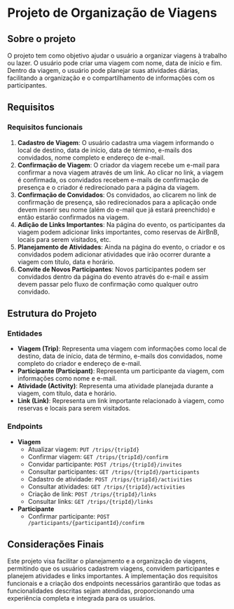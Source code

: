 # Projeto de Organização de Viagens

## Sobre o projeto

O projeto tem como objetivo ajudar o usuário a organizar viagens à trabalho ou lazer. O usuário pode criar uma viagem com nome, data de início e fim. Dentro da viagem, o usuário pode planejar suas atividades diárias, facilitando a organização e o compartilhamento de informações com os participantes.

## Requisitos

### Requisitos funcionais

1. **Cadastro de Viagem**: O usuário cadastra uma viagem informando o local de destino, data de início, data de término, e-mails dos convidados, nome completo e endereço de e-mail.
2. **Confirmação de Viagem**: O criador da viagem recebe um e-mail para confirmar a nova viagem através de um link. Ao clicar no link, a viagem é confirmada, os convidados recebem e-mails de confirmação de presença e o criador é redirecionado para a página da viagem.
3. **Confirmação de Convidados**: Os convidados, ao clicarem no link de confirmação de presença, são redirecionados para a aplicação onde devem inserir seu nome (além do e-mail que já estará preenchido) e então estarão confirmados na viagem.
4. **Adição de Links Importantes**: Na página do evento, os participantes da viagem podem adicionar links importantes, como reservas de AirBnB, locais para serem visitados, etc.
5. **Planejamento de Atividades**: Ainda na página do evento, o criador e os convidados podem adicionar atividades que irão ocorrer durante a viagem com título, data e horário.
6. **Convite de Novos Participantes**: Novos participantes podem ser convidados dentro da página do evento através do e-mail e assim devem passar pelo fluxo de confirmação como qualquer outro convidado.

## Estrutura do Projeto

### Entidades

- **Viagem (Trip)**: Representa uma viagem com informações como local de destino, data de início, data de término, e-mails dos convidados, nome completo do criador e endereço de e-mail.
- **Participante (Participant)**: Representa um participante da viagem, com informações como nome e e-mail.
- **Atividade (Activity)**: Representa uma atividade planejada durante a viagem, com título, data e horário.
- **Link (Link)**: Representa um link importante relacionado à viagem, como reservas e locais para serem visitados.

### Endpoints

- **Viagem**
    - Atualizar viagem: `PUT /trips/{tripId}`
    - Confirmar viagem: `GET /trips/{tripId}/confirm`
    - Convidar participante: `POST /trips/{tripId}/invites`
    - Consultar participantes: `GET /trips/{tripId}/participants`
    - Cadastro de atividade: `POST /trips/{tripId}/activities`
    - Consultar atividades: `GET /trips/{tripId}/activities`
    - Criação de link: `POST /trips/{tripId}/links`
    - Consultar links: `GET /trips/{tripId}/links`
- **Participante**
    - Confirmar participante: `POST /participants/{participantId}/confirm`

## Considerações Finais

Este projeto visa facilitar o planejamento e a organização de viagens, permitindo que os usuários cadastrem viagens, convidem participantes e planejem atividades e links importantes. A implementação dos requisitos funcionais e a criação dos endpoints necessários garantirão que todas as funcionalidades descritas sejam atendidas, proporcionando uma experiência completa e integrada para os usuários.
 
